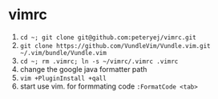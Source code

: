 # vimrc

1. `cd ~; git clone git@github.com:peteryej/vimrc.git`
2. `git clone https://github.com/VundleVim/Vundle.vim.git ~/.vim/bundle/Vundle.vim`
3. `cd ~; rm .vimrc; ln -s ~/vimrc/.vimrc .vimrc` 
4. change the google java formatter path
5. `vim +PluginInstall +qall`
6. start use vim. for formmating code `:FormatCode <tab>`

